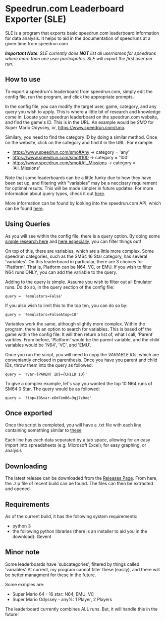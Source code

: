 # Speedrun.com Leaderboard Exporter (SLE)

SLE is a program that exports basic speedrun.com leaderboard information for data analysis.
It helps to aid in the documentation of speedruns at a given time from speedrun.com

***Important Note**: SLE currently does **NOT** list all usernames for speedruns where more than one user participates. SLE will export the first user per run.*

## How to use

To export a speedrun's leaderboard from speedrun.com, simply edit the config file, run the program, and click the appropriate prompts.

In the config file, you can modify the target user, game, category, and any query you wish to apply.
This is where a little bit of research and knowledge come in. Locate your speedrun leaderboard on the speedrun.com website, and find the game's ID. This is in the URL. An example would be *SMO* for Super Mario Odyssey, or, https://www.speedrun.com/smo.

Similary, you need to find the category ID by doing a similar method. Once on the website, click on the category and find it in the URL. For example:
* https://www.speedrun.com/smo#Any	-> category = 'any'
* https://www.speedrun.com/smo#100	-> category = '100'
* https://www.speedrun.com/smo#All_Missions	-> category = 'All_Missions'

Note that some leaderboards can be a little funky due to how they have been set up, and filtering with "variables" may be a neccisary requirement for optimal results. This will be made simpler in future updates.
For more information about query types, check it out [here](https://github.com/speedruncomorg/api/blob/master/version1/runs.md#get-runs).

More information can be found by looking into the speedrun.com API, which can be found [here](https://github.com/speedruncomorg/api).

## Using Queries

As you will see within the config file, there is a query option. By doing some [simple research here](https://github.com/speedruncomorg/api/blob/master/version1/runs.md#get-runs) and [here especially](https://github.com/speedruncomorg/api/blob/master/version1/leaderboards.md#embeds), you can filter things out!

On top of this, there are variables, which are a little more complex. Some speedrun categories, such as the SM64 16 Star category, has several 'variables'. On this leaderboard in particular, there are 3 choices for 'Platform'. That is, Platform can be N64, VC, or EMU. If you wish to filter N64 runs ONLY, you can add the variable to the query.

Adding to the query is simple. Assume you wish to filter out all Emulator runs. Do do so, in the query section of the config file:
```
query = '?emulators=False'
```
If you also wish to limit this to the top ten, you can do so by:
```
query = '?emulators=False&top=10'
```

Variables work the same, although slightly more complex. Within the program, there is an option to search for variables. This is based off the game within the config file. It will then return a list of, what I call, 'Parent' varibles. From before, 'Platform' would be the parent variable, and the child variables would be 'N64', 'VC', and 'EMU'.

Once you run the script, you will need to copy the *VARIABLE IDs*, which are conveniantly enclosed in parenthesis.
Once you have you parent and child IDs, throw them into the query as followed:
```
query = '?var-{PARENT ID}={CHILD ID}'
```
To give a complex example, let's say you wanted the top 10 N64 runs of SM64 0 Star. The query would be as followed:
```
query = '?top=10&var-e8m7em86=9qj7z0oq'
```

## Once exported

Once the script is completed, you will have a .txt file with each line containing something similar to [these](https://github.com/TimeTravelPenguin/Speedrun.com-Leaderboard-Exporter/blob/master/ExampleFiles)

Each line has each data separated by a tab space, allowing for an easy import into spreadsheets (e.g. Microsoft Excel), for easy graphing, or analysis

## Downloading

The latest release can be downloaded from the [Releases Page](https://github.com/TimeTravelPenguin/Speedrun.com-Leaderboard-Exporter/releases). From here, the .zip file of recent build can be found. The files can then be extracted and opened.

## Requirements

As of the current build, it has the following system requirements:

* python 3
* the following python libraries (there is an installer to aid you in the download): Gevent

## Minor note

Some leaderboards have 'subcategories', filtered by things called 'variables'
At current, my program cannot filter these (easily), and there will be better managment for these in the future.

Some exmples are:
* Super Mario 64 - 16 star: N64, EMU, VC
* Super Mario Odyssey - any%: 1 Player, 2 Players

The leaderboard currently combines ALL runs. But, it will handle this in the future!

